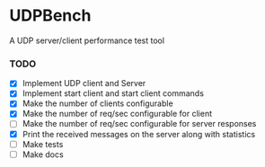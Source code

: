 # UDPBench
A UDP server/client performance test tool

### TODO

- [x] Implement UDP client and Server
- [x] Implement start client and start client commands
- [x] Make the number of clients configurable
- [x] Make the number of req/sec configurable for client
- [ ] Make the number of req/sec configurable for server responses
- [x] Print the received messages on the server along with statistics
- [ ] Make tests
- [ ] Make docs
